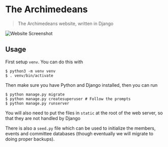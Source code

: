 # The Archimedeans

> The Archimedeans website, written in Django

![Website Screenshot](https://i.imgur.com/uen2EwK.png)

## Usage

First setup `venv`. You can do this with

```shell
$ python3 -m venv venv
$ . venv/bin/activate
```

Then make sure you have Python and Django installed, then you can run

```shell
$ python manage.py migrate
$ python manage.py createsuperuser # Follow the prompts
$ python manage.py runserver
```

You will also need to put the files in `static` at the root of the web server, so that they are not handled by Django

There is also a `seed.py` file which can be used to initialize the members, events and committee databases (though eventually we will migrate to doing proper backups).
